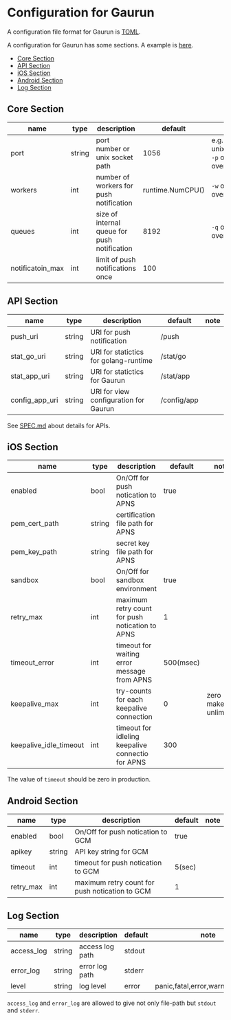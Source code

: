 # Configuration for Gaurun

A configuration file format for Gaurun is [TOML](https://github.com/toml-lang/toml).

A configuration for Gaurun has some sections. A example is [here](conf/gaurun.toml).

 * [Core Section](#core-section)
 * [API Section](#api-section)
 * [iOS Section](#ios-section)
 * [Android Section](#android-section)
 * [Log Section](#log-section)

## Core Section

|name            |type  |description                                 |default         |note                                |
|----------------|------|--------------------------------------------|----------------|------------------------------------|
|port            |string|port number or unix socket path             |1056            |e.g.)1056, unix:/tmp/gaurun.sock <br/> `-p` option can overwrite    |
|workers         |int   |number of workers for push notification     |runtime.NumCPU()|`-w` options can overwrite          |
|queues          |int   |size of internal queue for push notification|8192            |`-q` options can overwrite          |
|notificatoin_max|int   |limit of push notifications once            |100             |                                    |

## API Section

|name          |type  |description                          |default    |note|
|--------------|------|-------------------------------------|-----------|----|
|push_uri      |string|URI for push notification            |/push      |    |
|stat_go_uri   |string|URI for statictics for golang-runtime|/stat/go   |    |
|stat_app_uri  |string|URI for statictics for Gaurun        |/stat/app  |    |
|config_app_uri|string|URI for view configuration for Gaurun|/config/app|    |

See [SPEC.md](SPEC.md) about details for APIs.

## iOS Section

|name                  |type  |description                                      |default   |note                           |
|----------------------|------|-------------------------------------------------|----------|-------------------------------|
|enabled               |bool  |On/Off for push notication to APNS               |true      |                               |
|pem_cert_path         |string|certification file path for APNS                 |          |                               |
|pem_key_path          |string|secret key file path for APNS                    |          |                               |
|sandbox               |bool  |On/Off for sandbox environment                   |true      |                               |
|retry_max             |int   |maximum retry count for push notication to APNS  |1         |                               |
|timeout_error         |int   |timeout for waiting error message from APNS      |500(msec) |                               |
|keepalive_max         |int   |try-counts for each keepalive connection         |0         |zero makes unlimited           |
|keepalive_idle_timeout|int   |timeout for idleling keepalive connectio for APNS|300       |                               |

The value of `timeout` should be zero in production.

## Android Section

|name         |type  |description                                   |default|note|
|-------------|------|----------------------------------------------|-------|----|
|enabled      |bool  |On/Off for push notication to GCM             |true   |    |
|apikey       |string|API key string for GCM                        |       |    |
|timeout      |int   |timeout for push notication to GCM            |5(sec) |    |
|retry_max    |int   |maximum retry count for push notication to GCM|1      |    |

## Log Section

|name      |type  |description    |default|note                             |
|----------|------|---------------|-------|---------------------------------|
|access_log|string|access log path|stdout |                                 |
|error_log |string|error log path |stderr |                                 |
|level     |string|log level      |error  |panic,fatal,error,warn,info,debug|

`access_log` and `error_log` are allowed to give not only file-path but `stdout` and `stderr`.
